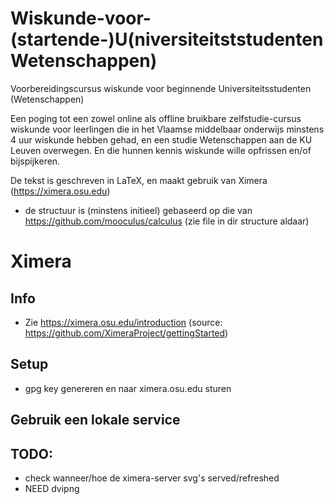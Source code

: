 # Wiskunde-voor-(startende-)U(niversiteitststudenten Wetenschappen)
Voorbereidingscursus wiskunde voor beginnende Universiteitsstudenten (Wetenschappen)


Een poging tot een zowel online als offline bruikbare zelfstudie-cursus wiskunde voor leerlingen die in het Vlaamse middelbaar onderwijs minstens 4 uur wiskunde hebben gehad, en een studie Wetenschappen aan de KU Leuven overwegen. En die hunnen kennis wiskunde wille opfrissen en/of bijspijkeren.


De tekst is geschreven in LaTeX, en maakt gebruik van  Ximera (https://ximera.osu.edu)




* de structuur is (minstens initieel) gebaseerd op die van https://github.com/mooculus/calculus (zie file in dir structure aldaar)


# Ximera
## Info
* Zie https://ximera.osu.edu/introduction  (source: https://github.com/XimeraProject/gettingStarted)

## Setup
*  gpg key genereren en naar ximera.osu.edu sturen

## Gebruik een lokale service

## TODO:
* check wanneer/hoe de ximera-server svg's served/refreshed
* NEED dvipng
